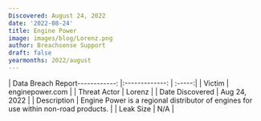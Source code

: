 ```yaml
---
Discovered: August 24, 2022
date: '2022-08-24'
title: Engine Power
image: images/blog/Lorenz.png
author: Breachsense Support
draft: false
yearmonths: 2022/august
---
```


| Data Breach Report------------:     |:-------------:    | :-----:|
| Victim      | enginepower.com      | 
| Threat Actor      | Lorenz      | 
| Date Discovered      | Aug 24, 2022      | 
| Description      | Engine Power is a regional distributor of engines for use within non-road products.      | 
| Leak Size      | N/A      | 


